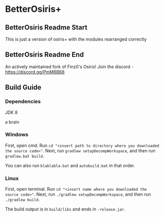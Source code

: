 # BetterOsiris+

## BetterOsiris Readme Start

This is just a version of osiris+ with the modules rearranged correctly

## BetterOsiris Readme End

An actively maintained fork of Finz0's Osiris!
Join the discord - https://discord.gg/PmM6B68

## Build Guide

### Dependencies

JDK 8

a brain

### Windows

First, open cmd. Run `cd "<insert path to directory where you downloaded the source code>"`. 
Next, run `gradlew setupDecompWorkspace`, and then run `gradlew.bat build`. 

You can also run `blablabla.bat` and `autobuild.bat` in that order.

### Linux

First, open terminal. Run `cd "<insert name where you downloaded the source code>"`. 
Next, run `./gradlew setupDecompWorkspace`, and then run `./gradlew build`. 

The build output is in `build/libs` and ends in `-release.jar`. 
